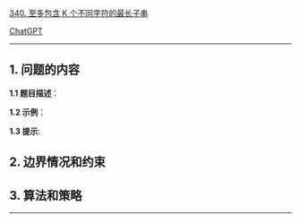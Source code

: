 [340. 至多包含 K 个不同字符的最长子串](https://leetcode.cn/problems/longest-substring-with-at-most-k-distinct-characters)

[ChatGPT](https://chat.openai.com/g/g-GsMNEr76r-c-master)

---

## 1. 问题的内容
**1.1 题目描述**：

**1.2 示例**：

**1.3 提示**:

## 2. 边界情况和约束


## 3. 算法和策略

---
